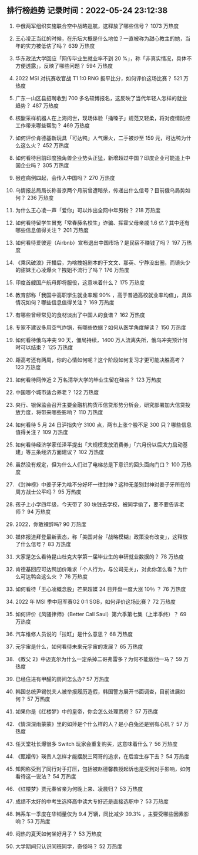 
## 排行榜趋势 记录时间：2022-05-24 23:12:38
  
  1. 中俄两军组织实施联合空中战略巡航，这释放了哪些信号？ 1073 万热度
    
  2. 王心凌正当红的时候，在乐坛大概是什么地位？一直被称为甜心教主的她，当年的实力被低估了吗？ 639 万热度
    
  3. 华东政法大学回应「网传毕业生就业率不到 20 %」，称「非真实情况，具体不方便透露」，反映了哪些问题？ 594 万热度
    
  4. 2022 MSI 对抗赛收官战 T1 1:0 RNG 扳平比分，如何评价这场比赛？ 521 万热度
    
  5. 广东一山区县招聘收到 700 多名硕博报名，这反映了当代年轻人怎样的就业趋势？ 487 万热度
    
  6. 核酸采样机器人在上海问世，现场体验「捅嗓子」规范又轻柔，将对疫情防控工作带来哪些帮助？ 469 万热度
    
  7. 如何评价肯德基新玩具「可达鸭」人气爆火，二手被炒至 159 元，可达鸭为什么这么火？ 452 万热度
    
  8. 如何看待目前印度独角兽企业势头正猛，新增超过中国？印度企业可能追上中国企业吗？ 305 万热度
    
  9. 猴痘病例四起，会传入中国吗？ 270 万热度
    
  10. 乌情报总局局长称普京两个月前曾遭暗杀，传递出什么信号？目前俄乌局势如何？ 236 万热度
    
  11. 为什么王心凌一声「爱你」可以炸出全网中年男粉？ 218 万热度
    
  12. 如何看待留学生冒充「常春藤名校生」诈骗、挥霍父母亲戚 1.6 亿？其中还有哪些信息值得关注？ 201 万热度
    
  13. 如何看待爱彼迎（Airbnb）宣布退出中国市场？是民宿不赚钱了吗？ 197 万热度
    
  14. 《乘风破浪》开播后，为啥拽姐剧本的于文文、那英、宁静没出圈，而镜头少的甜妹王心凌爆火？拽姐不流行了吗？ 176 万热度
    
  15. 印度首艘国产航母即将服役，这意味着什么？ 175 万热度
    
  16. 教育部称「我国中高职学生就业率超 90% ，高于普通高校就业率均值」，具体情况如何？哪些信息值得关注？ 169 万热度
    
  17. 有哪些曾经常见的食材淡出了中国人的食谱？ 162 万热度
    
  18. 专家不建议多用空气炸锅，有哪些依据？如何从医学角度解读？ 150 万热度
    
  19. 如何看待俄乌冲突 90 天，僵局持续，1400 万人流离失所，俄乌冲突预计何时可以结束？ 125 万热度
    
  20. 距高考还有两周，你的心情如何呢？这个阶段如何复习才更可能决胜高考？ 123 万热度
    
  21. 如何看待网传近 2 万名清华大学的毕业生留在硅谷？ 123 万热度
    
  22. 中国哪个城市适合养老？ 122 万热度
    
  23. 央行、银保监会召开主要金融机构货币信贷形势分析会，研究部署加大信贷投放力度，将带来哪些影响？ 110 万热度
    
  24. 如何看待 5 月 24 日沪指失守 3100 点，两市上涨个股不足 300 只？哪些信息值得关注？ 109 万热度
    
  25. 如何看待经济学家任泽平提出「大规模发放消费券」「六月份以后大力启动基建」等三条经济方面建议？ 102 万热度
    
  26. 虽然没有规定，但为什么人们进了电梯总是下意识的回头面向门口？ 100 万热度
    
  27. 《封神榜》中姜子牙为啥不分好坏一律封神？这种无差别封神对姜子牙所在的周方战士公平吗？ 95 万热度
    
  28. 孩子上小学四年级，今天带了 30 块钱去学校，被同学偷了，要不要告诉老师？ 94 万热度
    
  29. 2022，你敢裸辞吗? 90 万热度
    
  30. 媒体报道拜登最新表态，称「美国对台『战略模糊』政策没有改变」，这释放了什么信号？ 83 万热度
    
  31. 大家是怎么看待昆山杜克大学第一届毕业生的申研就业数据的？ 78 万热度
    
  32. 肯德基回应可达鸭加价难求「个人行为，与公司无关」，对此你怎么看？为什么可达鸭会这么火 ？ 76 万热度
    
  33. 如何看待「王心凌概念股」芒果超媒 24 日开盘一度大涨 10％ ？ 76 万热度
    
  34. 2022 年 MSI 季中冠军赛G2 0:1 SGB，如何评价这场比赛？ 72 万热度
    
  35. 如何评价《风骚律师》（Better Call Saul）第六季第七集（上半季终）？ 69 万热度
    
  36. 汽车维修人员说的「拉缸」是什么意思？ 68 万热度
    
  37. 元宇宙是什么，如何看待未来元宇宙的发展？ 65 万热度
    
  38. 《教父 2》中迈克尔为什么一定杀掉二哥弗雷多？为何不能放他一马？ 59 万热度
    
  39. 已经住进有甲醛的房间怎么办? 57 万热度
    
  40. 韩国总统尹锡悦夫人被举报履历造假，韩国警方展开书面调查，目前进展如何？ 57 万热度
    
  41. 如果你是《红楼梦》中的皇帝，你会怎么处理贾府？ 57 万热度
    
  42. 《情深深雨蒙蒙》里的如萍是个什么样的人？是小白兔还是别有心机？ 57 万热度
    
  43. 任天堂社长爆很多 Switch 玩家会重复购买，这意味着什么？ 56 万热度
    
  44. 《甄嬛传》瑛贵人怎样才能摆脱三阿哥的追求，在后宫生存下去？ 54 万热度
    
  45. 知网称受到了同行对手打压，包括被赵德馨教授起诉也是受到对手影响，如何看待这一说法？ 54 万热度
    
  46. 《红楼梦》贾元春省亲为何晚上来、凌晨归？ 53 万热度
    
  47. 成绩不太好的中考生选择高中读大专好还是直接选职中？ 53 万热度
    
  48. 韩系车一季度在华销量仅为 9.4 万辆，同比减少 39.3% ，主要受哪些因素影响？ 53 万热度
    
  49. 闷热的夏天如何坐好月子？ 53 万热度
    
  50. 大学期间只认识同班同学，奇怪吗？ 52 万热度
    